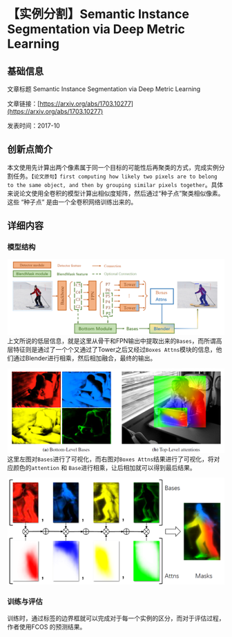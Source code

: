 # 【实例分割】Semantic Instance Segmentation via Deep Metric Learning

## 基础信息
文章标题 Semantic Instance Segmentation via Deep Metric Learning

文章链接：[https://arxiv.org/abs/1703.10277](https://arxiv.org/abs/1703.10277)

发表时间：2017-10

## 创新点简介
本文使用先计算出两个像素属于同一个目标的可能性后再聚类的方式，完成实例分割任务。`【论文原句】first computing how likely two pixels are to belong to the same object, and then by grouping similar pixels together`。具体来说论文使用全卷积的模型计算出相似度矩阵，然后通过“种子点”聚类相似像素。这些 “种子点” 是由一个全卷积网络训练出来的。


## 详细内容
### 模型结构
![](../../../img/article/2022-02-25-15-11-58.png)
上文所说的低层信息，就是这里从骨干和FPN输出中提取出来的`Bases`，而所谓高层特征则是通过了一个个又通过了Tower之后又经过`Boxes Attns`模块的信息，他们通过Blender进行相乘，然后相加融合，最终的输出。<br/>

![](../../../img/article/2022-02-25-15-18-41.png)
这里左图对`Bases`进行了可视化，而右图对`Boxes Attns`结果进行了可视化，将对应颜色的`attention` 和 `Base`进行相乘，让后相加就可以得到最后结果。<br/>

![](../../../img/article/2022-02-25-15-52-35.png)

### 训练与评估
训练时，通过标签的边界框就可以完成对于每一个实例的区分，而对于评估过程，作者使用FCOS 的预测结果。
